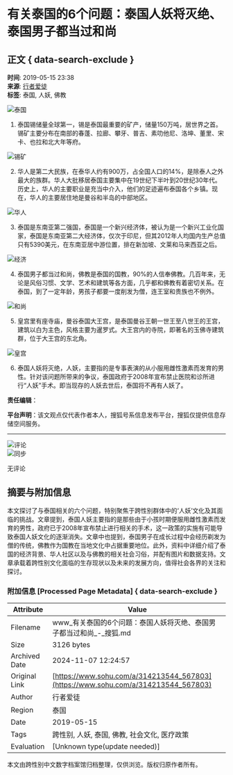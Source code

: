 # 有关泰国的6个问题：泰国人妖将灭绝、泰国男子都当过和尚

## 正文 { data-search-exclude }


**时间**: 2019-05-15 23:38  
**来源**: [行者爱徒](https://www.sohu.com/a/314213544_567803?spm=smpc.content-abroad.content.1.1730982240435sToz9ZC)  
**标签**: 泰国, 人妖, 佛教  

![泰国](http://5b0988e595225.cdn.sohucs.com/images/20190515/e1f81779af6b4e0eacc18894e58c89b9.jpeg)

1. 泰国锡储量全球第一，锡是泰国最重要的矿产，储量150万吨，居世界之首。锡矿主要分布在南部的春蓬、拉廊、攀牙、普吉、素叻他尼、洛坤、董里、宋卡、也拉和北大年等府。

![锡矿](http://5b0988e595225.cdn.sohucs.com/images/20190515/82e8815f7132485b897884c4e417eaac.jpeg)

2. 华人是第二大民族，在泰华人约有900万，占全国人口的14%，是除泰人之外最大的族群。华人大批移居泰国主要集中在19世纪下半叶到20世纪30年代。历史上，华人的主要职业是充当中介入，他们的足迹遍布泰国各个乡镇。现在，华人的主要居住地是曼谷和半岛的中部地区。

![华人](http://5b0988e595225.cdn.sohucs.com/images/20190515/686db91944df4e818db069a3af0d2023.jpeg)

3. 泰国是东南亚第二强国，泰国是一个新兴经济体，被认为是一个新兴工业化国家，泰国是东南亚第二大经济体，仅次于印尼，但其2012年人均国内生产总值只有5390美元，在东南亚居中游位置，排在新加坡、文莱和马来西亚之后。

![经济](http://5b0988e595225.cdn.sohucs.com/images/20190515/7105db3a6398421e8c8d131788f1d1a4.jpeg)

4. 泰国男子都当过和尚，佛教是泰国的国教，90%的人信奉佛教。几百年来，无论是风俗习惯、文学、艺术和建筑等各方面，几乎都和佛教有着密切关系。在泰国，到了一定年龄，男孩子都要一度削发为僧，连王室和贵族也不例外。

![和尚](http://5b0988e595225.cdn.sohucs.com/images/20190515/b97ec67a7b9d472a99ad40ca7a123f1b.jpeg)

5. 皇宫里有座寺庙，曼谷泰国大王宫，是泰国曼谷王朝一世王至八世王的王宫，建筑以白为主色，风格主要为暹罗式。大王宫内的寺院，即著名的玉佛寺建筑群，位于大王宫的东北角。

![皇宫](http://5b0988e595225.cdn.sohucs.com/images/20190515/0112d4eb79e94069ad895a744671326a.jpeg)

6. 泰国人妖将灭绝，人妖，主要指的是专事表演的从小服用雌性激素而发育的男性。针对该问题所带来的争议，泰国政府于2008年宣布禁止医院和诊所进行“人妖”手术。即当现存的人妖去世后，泰国将不再有人妖了。

**责任编辑**：

**平台声明**：该文观点仅代表作者本人，搜狐号系信息发布平台，搜狐仅提供信息存储空间服务。

---

![评论](https://sb.scorecardresearch.com/p?c1=2&c2=34403499&ns_ap_sv=2.1511.10&ns_type=hidden&ns_st_it=a&ns_st_sv=4.0.0&ns_st_ad=1&ns_st_sq=1&ns_st_id=604738&ns_st_ec=1&ns_st_cn=1&ns_st_ev=play&ns_st_ct=va&ns_st_cl=0&ns_st_pt=0&c3=vidoomynet&c4=&c6=&ns_ts=1730982241)  
![同步](https://x.bidswitch.net/sync?ssp=vidoomy)  

无评论

## 摘要与附加信息

<!-- tcd_abstract -->
本文探讨了与泰国相关的六个问题，特别聚焦于跨性别群体中的‘人妖’文化及其面临的挑战。文章提到，泰国人妖主要指的是那些由于小孩时期便服用雌性激素而发育的男性，政府已于2008年宣布禁止进行相关的手术，这一政策的实施有可能导致泰国人妖文化的逐渐消失。文章中也提到，泰国男子在成长过程中会经历剃发为僧的传统，佛教作为国教在当地文化中占据重要地位。此外，资料中详细介绍了泰国的经济背景、华人社区以及与佛教的相关社会习俗，并配有图片和数据支持。文章承载着跨性别文化面临的生存现状以及未来的发展方向，值得社会各界的关注和探讨。
<!-- tcd_abstract_end -->

### 附加信息 [Processed Page Metadata] { data-search-exclude }

| Attribute       | Value                                  |
|-----------------|----------------------------------------|
| Filename        | www_有关泰国的6个问题：泰国人妖将灭绝、泰国男子都当过和尚_-_搜狐.md                             |
| Size            | 3126 bytes                           |
| Archived Date   | 2024-11-07 12:24:57                             |
| Original Link   | [https://www.sohu.com/a/314213544_567803](https://www.sohu.com/a/314213544_567803)                       |
| Author          | 行者爱徒                               |
| Region          | 泰国                               |
| Date            | 2019-05-15                                 |
| Tags            | 跨性别, 人妖, 泰国, 佛教, 社会文化, 医疗政策                                 |
| Evaluation            | [Unknown type(update needed)]                                 |
<!-- tcd_table_end -->

本文由跨性别中文数字档案馆归档整理，仅供浏览。版权归原作者所有。

